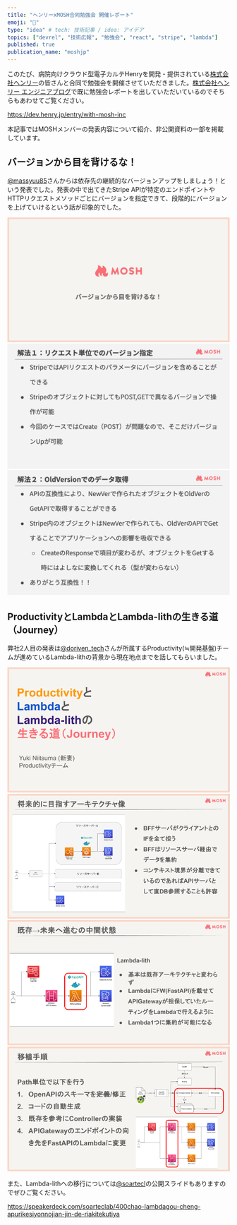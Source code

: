 ```yaml
---
title: "ヘンリーxMOSH合同勉強会 開催レポート"
emoji: "🍕"
type: "idea" # tech: 技術記事 / idea: アイデア
topics: ["devrel", "技術広報", "勉強会", "react", "stripe", "lambda"]
published: true
publication_name: "moshjp"
---
```


このたび、病院向けクラウド型電子カルテHenryを開発・提供されている[株式会社ヘンリー](https://henry.jp/)の皆さんと合同で勉強会を開催させていただきました。[株式会社ヘンリー エンジニアブログ](https://dev.henry.jp/)で既に勉強会レポートを出していただいているのでそちらもあわせてご覧ください。

https://dev.henry.jp/entry/with-mosh-inc

本記事ではMOSHメンバーの発表内容について紹介、非公開資料の一部を掲載しています。

## バージョンから目を背けるな！

[@massyuu85](https://x.com/massyuu85)さんからは依存先の継続的なバージョンアップをしましょう！という発表でした。発表の中で出てきたStripe APIが特定のエンドポイントやHTTPリクエストメソッドごとにバージョンを指定できて、段階的にバージョンを上げていけるという話が印象的でした。

![](/images/1d933ffaa36b17/massyuu85/slide-1.png)
![](/images/1d933ffaa36b17/massyuu85/slide-2.png)
![](/images/1d933ffaa36b17/massyuu85/slide-3.png)

## ProductivityとLambdaとLambda-lithの生きる道（Journey）

弊社2人目の発表は[@doriven_tech](https://x.com/doriven_tech)さんが所属するProductivity(≒開発基盤)チームが進めているLambda-lithの背景から現在地点までを話してもらいました。

![](/images/1d933ffaa36b17/doriven_tech/slide-1.png)
![](/images/1d933ffaa36b17/doriven_tech/slide-2.png)
![](/images/1d933ffaa36b17/doriven_tech/slide-3.png)
![](/images/1d933ffaa36b17/doriven_tech/slide-4.png)

また、Lambda-lithへの移行については[@soartecl](https://x.com/soartecl)の公開スライドもありますのでぜひご覧ください。

https://speakerdeck.com/soarteclab/400chao-lambdagou-cheng-apurikesiyonnojian-jin-de-riakitekutiya
